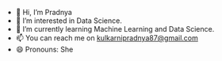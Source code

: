 - 👋 Hi, I’m Pradnya
- 👀 I’m interested in Data Science.
- 🌱 I’m currently learning Machine Learning and Data Science.
- 📫 You can reach me on kulkarnipradnya87@gmail.com
- 😄 Pronouns: She


<!---
PradoGit21/PradoGit21 is a ✨ special ✨ repository because its `README.md` (this file) appears on your GitHub profile.
You can click the Preview link to take a look at your changes.
--->
